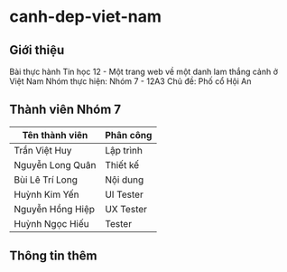 # canh-dep-viet-nam

## Giới thiệu
Bài thực hành Tin học 12 - Một trang web về một danh lam thắng cảnh ở Việt Nam
Nhóm thực hiện: Nhóm 7 - 12A3
Chủ đề: Phố cổ Hội An
## Thành viên Nhóm 7
| Tên thành viên | Phân công |
| ---- | --- |
| Trần Việt Huy  | Lập trình |
| Nguyễn Long Quân  | Thiết kế |
| Bùi Lê Trí Long  | Nội dung |
| Huỳnh Kim Yến  | UI Tester |
| Nguyễn Hồng Hiệp  | UX Tester |
| Huỳnh Ngọc Hiếu  | Tester |
## Thông tin thêm